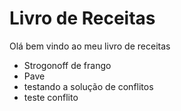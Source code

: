 # Livro de Receitas

Olá bem vindo ao meu livro de receitas

   - Strogonoff de frango
   - Pave
   - testando a solução de conflitos
   - teste conflito
